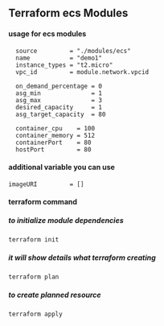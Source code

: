 ## Terraform ecs Modules

#### usage for ecs modules

```hcl
  source         = "./modules/ecs"
  name           = "demo1"
  instance_types = "t2.micro"
  vpc_id         = module.network.vpcid

  on_demand_percentage = 0
  asg_min              = 1
  asg_max              = 3
  desired_capacity     = 1
  asg_target_capacity  = 80

  container_cpu    = 100
  container_memory = 512
  containerPort    = 80
  hostPort         = 80
```

#### additional variable you can use

```hcl
imageURI         = []
```

#### terraform command

##### to initialize module dependencies

``` terraform init ```

##### it will show details what terraform creating       

``` terraform plan ```    

##### to create planned resource 

``` terraform apply ```

